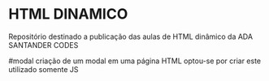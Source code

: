 # HTML DINAMICO
Repositório destinado a publicação das aulas de HTML dinâmico da ADA SANTANDER CODES

#modal
criação de um modal em uma página HTML
optou-se por criar este utilizado somente JS

